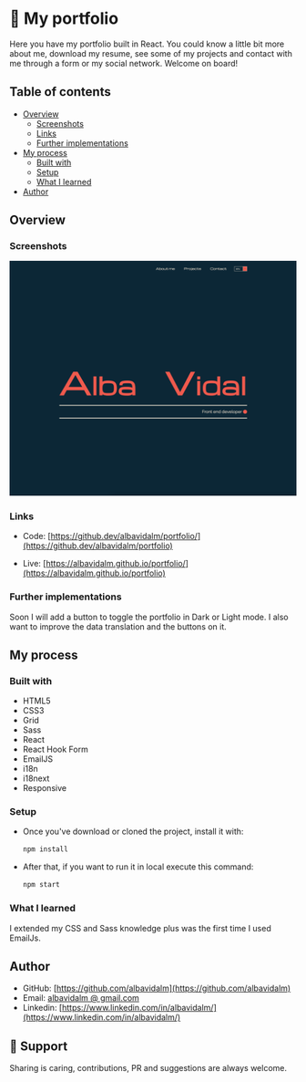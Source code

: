 # 📓 My portfolio

Here you have my portfolio built in React. You could know a little bit more about me, download my resume, see some of my projects and contact with me through a form or my social network.
Welcome on board!

## Table of contents

- [Overview](#overview)
  - [Screenshots](#screenshots)
  - [Links](#links)
  - [Further implementations](#further-implementations)
- [My process](#my-process)
  - [Built with](#built-with)
  - [Setup](#setup)
  - [What I learned](#what-i-learned)
- [Author](#author)

## Overview

### Screenshots

![](./src/assets/images/scr_header.webp)

### Links

- Code: [https://github.dev/albavidalm/portfolio/](https://github.dev/albavidalm/portfolio)

- Live: [https://albavidalm.github.io/portfolio/](https://albavidalm.github.io/portfolio)

### Further implementations

Soon I will add a button to toggle the portfolio in Dark or Light mode.
I also want to improve the data translation and the buttons on it.

## My process

### Built with

- HTML5
- CSS3
- Grid
- Sass
- React
- React Hook Form
- EmailJS
- i18n
- i18next
- Responsive

### Setup

- Once you've download or cloned the project, install it with:
  ```bash
  npm install
  ```
- After that, if you want to run it in local execute this command:
  ```bash
  npm start
  ```

### What I learned

I extended my CSS and Sass knowledge plus was the first time I used EmailJs.

## Author

- GitHub: [https://github.com/albavidalm](https://github.com/albavidalm)
- Email: [albavidalm @ gmail.com](mailto:albavidalm@gmail.com?subject=Hi)
- Linkedin: [https://www.linkedin.com/in/albavidalm/](https://www.linkedin.com/in/albavidalm/)

## 🖤 Support

Sharing is caring, contributions, PR and suggestions are always welcome.
